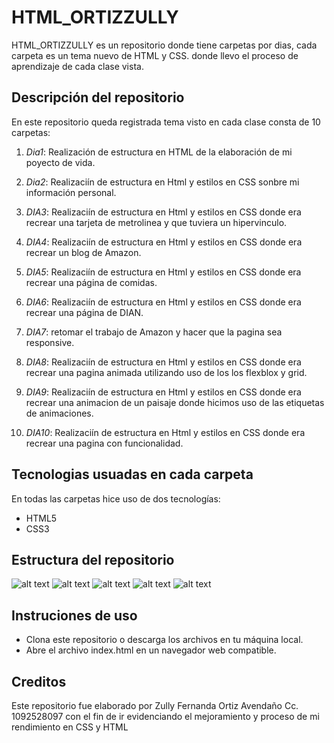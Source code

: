 #  HTML_ORTIZZULLY

HTML_ORTIZZULLY es un repositorio donde tiene carpetas por dias, cada carpeta es un tema nuevo de HTML y CSS. donde llevo el proceso de aprendizaje de cada clase vista.

## Descripción del repositorio 

En este repositorio queda registrada tema visto en cada clase consta de 10 carpetas:

1.  *Dia1*:  Realización de estructura en HTML de la elaboración de mi poyecto de vida.

2. *Dia2*: Realizaciín de estructura en Html y estilos en CSS sonbre mi información personal. 

3. *DIA3*: Realizaciín de estructura en Html y estilos en CSS donde era recrear una tarjeta de metrolinea y que tuviera un hipervinculo. 

4. *DIA4*: Realizaciín de estructura en Html y estilos en CSS donde era recrear un blog de Amazon. 

5. *DIA5*: Realizaciín de estructura en Html y estilos en CSS donde era recrear una página de comidas. 

6. *DIA6*: Realizaciín de estructura en Html y estilos en CSS donde era recrear una página de DIAN. 

7. *DIA7*: retomar el trabajo de Amazon y hacer que la pagina sea responsive. 

8. *DIA8*: Realizaciín de estructura en Html y estilos en CSS donde era recrear una pagina animada utilizando uso de los los flexblox y grid. 

9. *DIA9*: Realizaciín de estructura en Html y estilos en CSS donde era recrear una animacion de un paisaje donde hicimos uso de las etiquetas de animaciones. 

10. *DIA10*: Realizaciín de estructura en Html y estilos en CSS donde era recrear una pagina con funcionalidad.

## Tecnologias usuadas en cada carpeta

En todas las carpetas hice uso de dos tecnologías:

* HTML5
* CSS3

## Estructura del repositorio

![alt text](image.png)
![alt text](image-1.png)
![alt text](image-2.png)
![alt text](image-3.png)
![alt text](image-4.png)

## Instruciones de uso 

* Clona este repositorio o descarga los archivos en tu máquina local.
* Abre el archivo index.html en un navegador web compatible.

## Creditos 

Este repositorio fue elaborado por Zully Fernanda Ortiz Avendaño Cc. 1092528097 con el fin de ir evidenciando el mejoramiento y proceso de mi rendimiento en CSS y HTML
